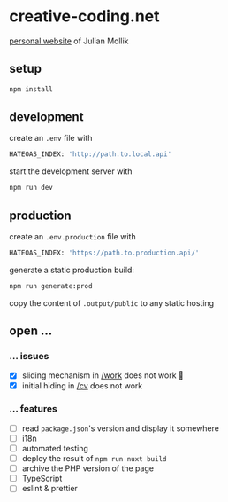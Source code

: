 # creative-coding.net

[personal website](https://www.creative-coding.net/) of Julian Mollik

## setup

```bash
npm install
```

## development

create an `.env` file with

```bash
HATEOAS_INDEX: 'http://path.to.local.api'
```

start the development server with

```bash
npm run dev
```

## production

create an `.env.production` file with

```bash
HATEOAS_INDEX: 'https://path.to.production.api/'
```

generate a static production build:

```bash
npm run generate:prod 
```

copy the content of `.output/public` to any static hosting

## open ...

### ... issues

- [x] sliding mechanism in [/work](https://2023.creative-coding.net/work) does not work 🤨
- [x] initial hiding in [/cv](https://2023.creative-coding.net/cv) does not work

### ... features

- [ ] read `package.json`'s version and display it somewhere
- [ ] i18n
- [ ] automated testing
- [ ] deploy the result of `npm run nuxt build`
- [ ] archive the PHP version of the page
- [ ] TypeScript
- [ ] eslint & prettier
